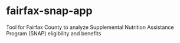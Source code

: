 # fairfax-snap-app
Tool for Fairfax County to analyze Supplemental Nutrition Assistance Program (SNAP) eligibility and benefits

